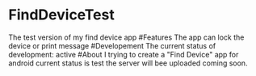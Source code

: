 # FindDeviceTest
The test version of my find device app
#Features
The app can lock the device or print message
#Developement
The current status of development: active
#About
I trying to create a "Find Device" app for android current status is test the server will bee uploaded coming soon.
